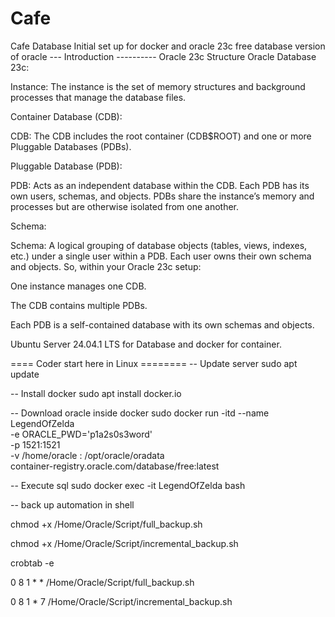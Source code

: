 # Cafe
Cafe Database
Initial set up for docker and oracle 23c free database version of oracle
--- Introduction ----------
Oracle 23c Structure
Oracle Database 23c:

Instance: The instance is the set of memory structures and background processes that manage the database files.

Container Database (CDB):

CDB: The CDB includes the root container (CDB$ROOT) and one or more Pluggable Databases (PDBs).

Pluggable Database (PDB):

PDB: Acts as an independent database within the CDB. Each PDB has its own users, schemas, and objects. PDBs share the instance’s memory and processes but are otherwise isolated from one another.

Schema:

Schema: A logical grouping of database objects (tables, views, indexes, etc.) under a single user within a PDB. Each user owns their own schema and objects.
So, within your Oracle 23c setup:

One instance manages one CDB.

The CDB contains multiple PDBs.

Each PDB is a self-contained database with its own schemas and objects.

Ubuntu Server 24.04.1 LTS for Database and docker for container.

==== Coder start here in Linux ========
-- Update server
sudo apt update

-- Install docker
sudo apt install docker.io

-- Download oracle inside docker
sudo docker run -itd --name LegendOfZelda \
-e ORACLE_PWD='p1a2s0s3word' \
-p 1521:1521 \
-v /home/oracle : /opt/oracle/oradata \
container-registry.oracle.com/database/free:latest

-- Execute sql
sudo docker exec -it LegendOfZelda bash

-- back up automation in shell 

chmod +x /Home/Oracle/Script/full_backup.sh

chmod +x /Home/Oracle/Script/incremental_backup.sh

crobtab -e

0 8 1 * * /Home/Oracle/Script/full_backup.sh

0 8 1 * 7 /Home/Oracle/Script/incremental_backup.sh
